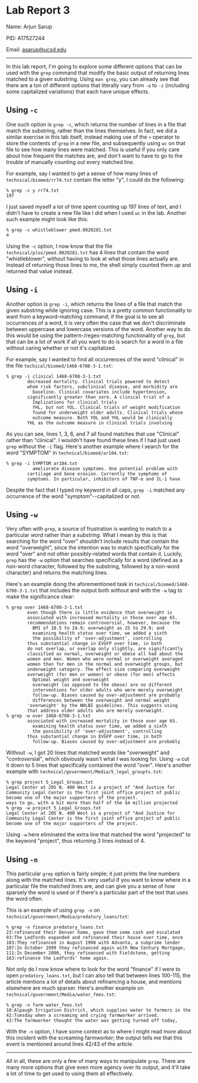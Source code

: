 # Lab Report 3
Name: Arjun Sarup

PID: A17527244

Email: asarup@ucsd.edu

---

In this lab report, I'm going to explore some different options that can be used with the `grep` command that modify the basic output of returning lines matched to a given substring. Using `man grep`, you can already see that there are a ton of different options that literally vary from `-a` to `-z` (including some capitalized variations) that each have unique effects.

## Using `-c`

One such option is `grep -c`, which returns the number of lines in a file that match the substring, rather than the lines themselves. In fact, we did a similar exercise in this lab itself, instead making use of the `>` operator to store the contents of `grep` in a new file, and subsequently using `wc` on that file to see how many lines were matched. This is useful if you only care about how frequent the matches are, and don't want to have to go to the trouble of manually counting out every matched line.

For example, say I wanted to get a sense of how many lines of `technical/biomed/rr74.txt` contain the letter "y", I could do the following:
```
% grep -c y rr74.txt
197
```
I just saved myself a lot of time spent counting up 197 lines of text, and I didn't have to create a new file like I did when I used `wc` in the lab. Another such example might look like this:
```
% grep -c whistleblower pmed.0020281.txt
4
```
Using the `-c` option, I now know that the file `technical/plos/pmed.0020281.txt` has 4 lines that contain the word "whistleblower", without having to look at what those lines actually are. Instead of returning those lines to me, the shell simply counted them up and returned that value instead.


## Using `-i`

Another option is `grep -i`, which returns the lines of a file that match the given substring while ignoring case. This is a pretty common functionality to want from a keyword-matching command; if the goal is to see all occurrences of a word, it is very often the case that we don't discriminate between uppercase and lowercase versions of the word. Another way to do this would be using the pattern-/regex-matching functionality of `grep`, but that can be a lot of work if all you want to do is search for a word in a file without caring whether or not it's capitalized. 

For example, say I wanted to find all occurrences of the word "clinical" in the file `techical/biomed/1468-6708-3-1.txt`:
```
% grep -i clinical 1468-6708-3-1.txt
        decreased mortality. Clinical trials powered to detect
        whom risk factors, subclinical disease, and morbidity are
          baseline. Clinical covariates include hypertension,
        significantly greater than zero. A clinical trial of a
          Implications for clinical trials
          YHL, but not YOL. Clinical trials of weight modification
          found for underweight older adults. Clinical trials whose
          outcome measure. Both YOL and YHL would be clinically
        YHL as the outcome measure in clinical trials involving
```
As you can see, lines 1, 3, 6, and 7 all found matches that use "Clinical" rather than "clinical". I wouldn't have found these lines if I had just used `grep` without the `-i` flag. Here's another example where I search for the word "SYMPTOM" in `technical/biomed/ar104.txt`:
```
% grep -i SYMPTOM ar104.txt 
          ameliorate disease symptoms. One potential problem with
        cartilage and bone erosion. Currently the symptoms of
        symptoms. In particular, inhibitors of TNF-α and IL-1 have
```
Despite the fact that I typed my keyword in all caps, `grep -i` matched any occurrence of the word "symptom"--capitalized or not.


## Using `-w`

Very often with `grep`, a source of frustration is wanting to match to a particular *word* rather than a *substring*. What I mean by this is that searching for the word "over" shouldn't include results that contain the word "overweight", since the intention was to match specifically for the word "over" and not other possibly-related words that contain it. Luckily, `grep` has the `-w` option that searches specifically for a word (defined as a non-word character, followed by the substring, followed by a non-word character) and returns the matching lines. 

Here's an example doing the aforementioned task in `techical/biomed/1468-6708-3-1.txt` that includes the output both without and with the `-w` tag to make the significance clear:
```
% grep over 1468-6708-3-1.txt 
        even though there is little evidence that overweight is
        associated with increased mortality in those over age 65.
        recommendations remain controversial, however, because the
          BMI of 18.5 to 24.9; overweight as 25 to 29.9; and
          examining health status over time, we added a sixth
          the possibility of 'over-adjustment', controlling
        thus substantial change in EVGFP over time, in both
        do not overlap, or overlap only slightly, are significantly
        classified as normal, overweight or obese all had about the
        women and men. Women who were normal or overweight averaged
        women than for men in the normal and overweight groups, but
        underweight category. The effect size comparing overweight
        overweight (for men or women) or obese (for men) affects
          Optimal weight and overweight
          overweight (as opposed to the obese) are no different
          interventions for older adults who were merely overweight
          follow-up. Biases caused by over-adjustment are probably
          differences between the overweight and normal weight
        'overweight' by the NHLBI guidelines. This suggests using
        that address older adults who are merely overweight.
% grep -w over 1468-6708-3-1.txt
        associated with increased mortality in those over age 65.
          examining health status over time, we added a sixth
          the possibility of 'over-adjustment', controlling
        thus substantial change in EVGFP over time, in both
          follow-up. Biases caused by over-adjustment are probably
```
Without `-w`, I got 20 lines that matched words like "*over*weight" and "contr*over*sial", which obviously wasn't what I was looking for. Using `-w` cut it down to 5 lines that specifically contained the word "over". Here's another example with `technical/government/Media/5_legal_groupts.txt`:
```
% grep project 5_Legal_Groups.txt
Legal Center at 205 N. 400 West is a project of "And Justice for
Community Legal Center is the first joint office project of public
become one of the major supporters of the project.
ways to go, with a bit more than half of the $4 million projected
% grep -w project 5_Legal_Groups.txt
Legal Center at 205 N. 400 West is a project of "And Justice for
Community Legal Center is the first joint office project of public
become one of the major supporters of the project.
```
Using `-w` here eliminated the extra line that matched the word "projected" to the keyword "project", thus returning 3 lines instead of 4. 


## Using `-n`

This particular `grep` option is fairly simple; it just prints the line numbers along with the matched lines. It's very useful if you want to know  where in a particular file the matched lines are, and can give you a sense of how sparsely the word is used or if there's a particular part of the text that uses the word often. 

This is an example of using `grep -n` on `technical/government/Media/predatory_loans/txt`:
```
% grep -n finance predatory_loans.txt
23:refinanced their Denver home, gave them some cash and escalated
93:The Ledfords expanded and refinanced their house over time, once
103:They refinanced in August 1998 with Advanta, a subprime lender
107:In October 1999 they refinanced again with New Century Mortgage,
111:In December 2000, they refinanced with Fieldstone, getting
163:refinance the Ledfords' home again.
```
Not only do I now know where to look for the word "finance" if I were to open `predatory_loans.txt`, but I can also tell that between lines 100-115, the article mentions a lot of details about refinancing a house, and mentions elsewhere are much sparser. Here's another example on `technical/government/Media/water_fees.txt`:
```
% grep -n farm water_fees.txt
18:Alpaugh Irrigation District, which supplies water to farmers in the
42:Tuesday when a screaming and crying farmworker arrived.
43:The farmworker thought the water was getting turned off today,
```
With the `-n` option, I have some context as to where I might read more about this incident with the screaming farmworker; the output tells me that this event is mentioned around lines 42/43 of the article.

---

All in all, these are only a few of many ways to manipulate `grep`. There are many more options that give even more agency over its output, and it'll take a lot of time to get used to using them all effectively.


